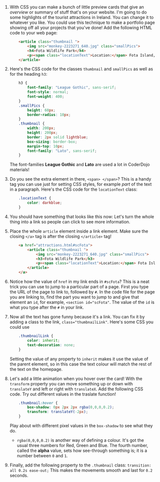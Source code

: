 1. With CSS you can make a bunch of little preview cards that give an _overview_ or summary of stuff that's on your website. I'm going to do some highlights of the tourist attractions in Ireland. You can change it to whatever you like. You could use this technique to make a portfolio page showing off all your projects that you've done! Add the following HTML code to your web page:
    ```html
        <article class="thumbnail ">
            <img src="monkey-2223271_640.jpg" class="smallPics">
            <h4>Fota Wildlife Park</h4>
            <p><span class="locationText">Location:</span> Fota Island, County Cork</p>
		</article>
  	```

2. Here's the CSS code for the classes `thumbnail` and `smallPics` as well as for the heading `h3`:
    ```css
        h3 {
            font-family: "League Gothic", sans-serif;
            font-style: normal;
            font-weight: 400;
        }
        .smallPics {
            height: 60px;
            border-radius: 10px;
        }
        .thumbnail {
            width: 200px;
            height: 200px;
            border: 2px solid lightblue;
            box-sizing: border-box;
            margin-top: 10px;
            font-family: "Lato", sans-serif;
        }
    ```
    The font-families **League Gothic** and **Lato** are used a lot in CoderDojo materials!

3. Do you see the extra element in there, `<span> </span>`? This is a handy tag you can use just for setting CSS styles, for example _part_ of the text in a paragraph. Here's the CSS code for the `locationText` class:
    ```css
        .locationText {
            color: darkblue;
        }
    ```

3. You should have something that looks like this now: Let's turn the whole thing into a link so people can click to see more information.

4. Place the whole `article` element inside a link element. Make sure the closing `</a>` tag is after the closing `</article>` tag! 
    ```html
        <a href="attractions.html#scFota">  
            <article class="thumbnail ">
                <img src="monkey-2223271_640.jpg" class="smallPics">
                <h3>Fota Wildlife Park</h3>
                <p><span class="locationText">Location:</span> Fota Island, County Cork</p>
            </article>
        </a>
    ```
    
5. Notice how the value of `href` in my link ends in `#scFota`? This is a neat trick you can use to jump to a particular part of a page. First you type the URL of the page to link to, followed by `#`. In the code file for the page you are linking to, find the part you want to jump to and give that element an `id`, for example, `<section id="scFota"`. The value of the `id` is what you type after the `#` in your link.

6. Now all the text has gone funny because it's a link. You can fix it by adding a class to the link, `class="thumbnailLink"`. Here's some CSS you could use
    ```css
        .thumbnailLink {
            color: inherit;
            text-decoration: none;
        }
    ```
    Setting the value of any property to `inherit` makes it use the value of the parent element, so in this case the text colour will match the rest of the text on the homepage.

7. Let's add a little animation when you hover over the card! With the `transform` property you can move something up or down with `translateY` and left or right with `translateX`. Add the following CSS code. Try out different values in the traslate function!
    ```css
        .thumbnail:hover {
            box-shadow: 0px 2px 2px rgba(0,0,0,0.2); 
            transform: translateY(-2px);
        }
    ```
    Play about with different pixel values in the `box-shadow` to see what they do. 
     * `rgba(0,0,0,0.2)` is another way of defining a colour. It's got the usual three numbers for Red, Green and Blue. The fourth number, called the **alpha** value, sets how see-through something is; it is a number between `0` and `1`.

8. Finally, add the following property to the `.thumbnail` class: `transition: all 0.2s ease-out;` This makes the movements smooth and last for `0.2` seconds.